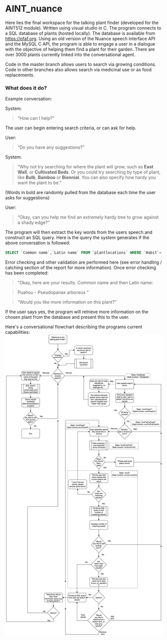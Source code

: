 # AINT_nuance

Here lies the final workspace for the talking plant finder (developed for the AINT512 module). Written using visual studio in C.
The program connects to a SQL database of plants (hosted locally). The database is available from https://pfaf.org.
Using an old version of the Nuance speech interface API and the MySQL C API, the program is able to engage a user in a dialogue with the objective of helping them find a plant for their garden. There are over 3000 plants currently linked into the conversational agent.

Code in the master branch allows users to search via growing conditions. Code in other branches also allows search via medicinal use or as food replacements. 




### What does it do?
Example conversation:

System: 
>“How can I help?”

The user can begin entering search criteria, or can ask for help.

User:
>“Do you have any suggestions?”

System:
>“Why not try searching for where the plant will grow, such as **East Wall**, or **Cultivated Beds**. Or you could try searching by type of plant, like **Bulb**, **Bamboo** or **Biennial**. You can also specify how hardy you want the plant to be.” 

(Words in bold are randomly pulled from the database each time the user asks for suggestions)

User:
>“Okay, can you help me find an extremely hardy tree to grow against a shady edge?”

The program will then extract the key words from the users speech and construct an SQL query. Here is the query the system generates if the above conversation is followed:

```SQL
SELECT `Common name`,`Latin name` FROM `plantlocations` WHERE `Habit`='Tree' AND `ShadyEdge`=1 AND `Hardyness` BETWEEN 9 AND 10
```

Error checking and other validation are performed here (see error handling / catching section of the report for more information). Once error checking has been completed:

>“Okay, here are your results. Common name and then Latin name:

>Puahou    -    Pseudopanax arboreus “

>“Would you like more information on this plant?”

If the user says yes, the program will retrieve more information on the chosen plant from the database and present this to the user.



Here's a conversational flowchart describing the programs current capabilities:
![alt text](https://github.com/carebare47/AINT512_talking_plant_finder/blob/master/Conversational%20Flowchart.png)
